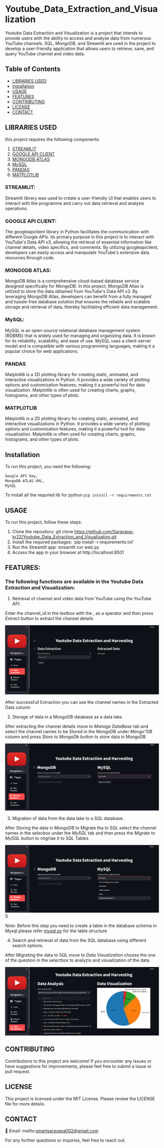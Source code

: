 # Youtube_Data_Extraction_and_Visualization 
Youtube Data Extraction and Visualization is a project that intends to provide users with the ability to access and analyse data from numerous YouTube channels. SQL, MongoDB, and Streamlit are used in the project to develop a user-friendly application that allows users to retrieve, save, and query YouTube channel and video data.

## Table of Contents
- [LIBRARIES USED](#libraries-used)
- [Installation](#installation)
- [USAGE](#usage)
- [FEATURES](#features)
- [CONTRIBUTING](#contributing)
- [LICENSE](#license)
- [CONTACT](#contact)

## LIBRARIES USED
this project requires the following components:

1. [STREAMLIT](#streamlit)
2. [GOOGLE API CLIENT](#google-api-client)
3. [MONGODB ATLAS](#mongodb-atlas)
4. [MySQL](#mysql)
5. [PANDAS](#pandas)
6. [MATPLOTLIB](#matplotlib)


### STREAMLIT:

Streamlit library was used to create a user-friendly UI that enables users to interact with the programme and carry out data retrieval and analysis operations.


### GOOGLE API CLIENT:

The googleapiclient library in Python facilitates the communication with different Google APIs. Its primary purpose in this project is to interact with YouTube's Data API v3, allowing the retrieval of essential information like channel details, video specifics, and comments. By utilizing googleapiclient, developers can easily access and manipulate YouTube's extensive data resources through code.

### MONGODB ATLAS:

MongoDB Atlas is a comprehensive cloud-based database service designed specifically for MongoDB. In this project, MongoDB Atlas is utilized to store the data obtained from YouTube's Data API v3. By leveraging MongoDB Atlas, developers can benefit from a fully managed and hassle-free database solution that ensures the reliable and scalable storage and retrieval of data, thereby facilitating efficient data management.


### MySQL:

MySQL is an open-source relational database management system (RDBMS) that is widely used for managing and organizing data. It is known for its reliability, scalability, and ease of use. MySQL uses a client-server model and is compatible with various programming languages, making it a popular choice for web applications.

### PANDAS

Matplotlib is a 2D plotting library for creating static, animated, and interactive visualizations in Python. It provides a wide variety of plotting options and customization features, making it a powerful tool for data visualization. Matplotlib is often used for creating charts, graphs, histograms, and other types of plots.

### MATPLOTLIB

Matplotlib is a 2D plotting library for creating static, animated, and interactive visualizations in Python. It provides a wide variety of plotting options and customization features, making it a powerful tool for data visualization. Matplotlib is often used for creating charts, graphs, histograms, and other types of plots.


## Installation

To run this project, you need the following:
```Python3, 
Google API Key, 
MongoDB ATLAS URL,
MySQL
```
To install all the requried lib for python `pip install -r requirements.txt`

## USAGE

To run this project, follow these steps:

1. Clone the repository: git clone https://github.com/Saravana-kr22/Youtube_Data_Extraction_and_Visualization.git
2. Install the required packages: `pip install -r requirements.txt'
3. Run the Streamlit app: streamlit run web.py
4. Access the app in your browser at http://localhost:8501

## FEATURES:

### The following functions are available in the Youtube Data Extraction and Visualization:

1. Retrieval of channel and video data from YouTube using the YouTube API.

Enter the channel_id in the textbox with the , as a sperator and then press *Extract* button  to extract the channel details

![Data Extraction!](/src/data_extraction.png "Data Extraction")

After successfull Extraction you can see the channel names in the Extracted Data column

2. Storage of data in a MongoDB database as a data lake.

After extracting the channel details move to *Manage DataBase* tab and select the channel names to be Stored in the MongoDB under *Mongo"DB* column and press *Store to MongoDb button* to store data in MongoDB

![MongoDB!](/src/mongodb.png "MongoDB")


3. Migration of data from the data lake to a SQL database.

After Storing the data in MongoDB to Migrate tha to SQL select the channel names in the selecbox under the *MySQL* tab and then press the *Migrate to MySQL* button to migrtae it to SQL Tables

![MySQL!](/src/mysql.png "MySQL")S

*Note:* Before this step you need to create a table in the database schema in Mysql.please refer [mysql.py](/scripts/mysql.py) for the table structure

4. Search and retrieval of data from the SQL database using different search options.

After Migrating the data to SQL move to *Data Visualization* choose the one of the question in the selectbox to analyzis and visualization of the data

![Data Visualization!](/src/data_visualization.png "Data Visualization")

## CONTRIBUTING

Contributions to this project are welcome! If you encounter any issues or have suggestions for improvements, please feel free to submit a issue or pull request.

## LICENSE

This project is licensed under the MIT License. Please review the LICENSE file for more details.

## CONTACT

📧 Email: mailto:smartsaravana002@gmail.com 

For any further questions or inquiries, feel free to reach out. 
